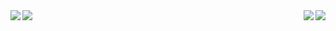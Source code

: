 <a href="https://github.com/anuraghazra/github-readme-stats">
  <img align="left" src="https://github-readme-stats.vercel.app/api?username=hideaki10&count_private=true&show_icons=true" />
</a>
<a href="https://github.com/anuraghazra/github-readme-stats">
  <img align="right" src="https://github-readme-stats.vercel.app/api/top-langs/?username=hideaki10&layout=compact" />
</a>

<a href="https://github.com/anuraghazra/github-readme-stats">
  <img align="left" src="https://github-readme-stats.vercel.app/api/wakatime?username=hideaki10&layout=compact" />
</a>
<a href="https://stats.justsong.cn/">
  <img align="right" src="https://stats.justsong.cn/api/leetcode/?username=hideaki10" />
</a>

